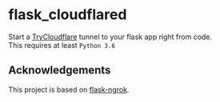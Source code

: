 # flask_cloudflared

Start a [TryCloudflare](https://developers.cloudflare.com/cloudflare-one/connections/connect-apps/trycloudflare) tunnel to your flask app right from code.  
This requires at least `Python 3.6`

## Acknowledgements

This project is based on [flask-ngrok](https://github.com/gstaff/flask-ngrok).